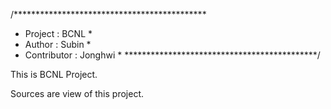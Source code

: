 /********************************************
* Project : BCNL                            *
* Author  : Subin                           *
* Contributor : Jonghwi                     *
********************************************/

This is BCNL Project.

Sources are view of this project.


